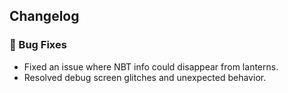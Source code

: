 ## Changelog
### 🐞 Bug Fixes
- Fixed an issue where NBT info could disappear from lanterns.
- Resolved debug screen glitches and unexpected behavior.
